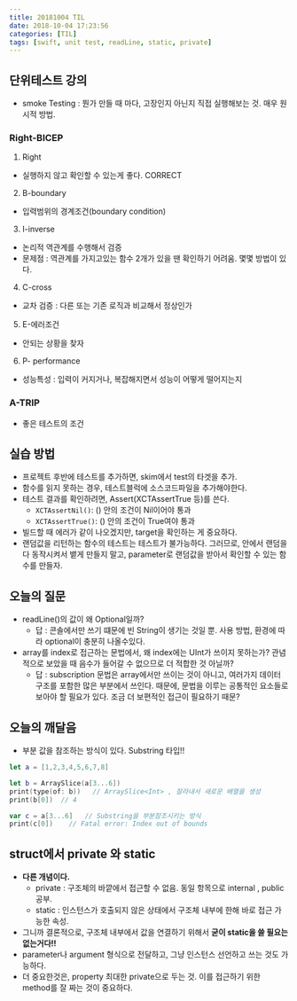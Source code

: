 ```yaml
---
title: 20181004 TIL
date: 2018-10-04 17:23:56
categories: [TIL]
tags: [swift, unit test, readLine, static, private]
---
```


## 단위테스트 강의
- smoke Testing : 뭔가 만들 때 마다, 고장인지 아닌지 직접 실행해보는 것. 매우 원시적 방법.

### Right-BICEP

1. Right
  - 실행하지 않고 확인할 수 있는게 좋다. CORRECT

2. B-boundary
  - 입력범위의 경계조건(boundary condition)
3. I-inverse
  - 논리적 역관계를 수행해서 검증
  - 문제점 : 역관계를 가지고있는 함수 2개가 있을 땐 확인하기 어려움. 몇몇 방법이 있다.
4. C-cross
  - 교차 검증 : 다른 또는 기존 로직과 비교해서 정상인가

5. E-에러조건
  - 안되는 상황을 찾자

6. P- performance
  - 성능특성 : 입력이 커지거나, 복잡해지면서 성능이 어떻게 떨어지는지

### A-TRIP
- 좋은 테스트의 조건

## 실습 방법
- 프로젝트 후반에 테스트를 추가하면, skim에서 test의 타겟을 추가.
- 함수를 읽지 못하는 경우, 테스트블럭에 소스코드파일을 추가해야한다.
- 테스트 결과를 확인하려면, Assert(XCTAssertTrue 등)를 쓴다.
  - `XCTAssertNil()`:  () 안의 조건이 Nil이어야 통과
  - `XCTAssertTrue()`: () 안의 조건이 True여야 통과
- 빌드할 때 에러가 같이 나오겠지만, target을 확인하는 게 중요하다.
- 랜덤값을 리턴하는 함수의 테스트는 테스트가 불가능하다. 그러므로, 안에서 랜덤을 다 동작시켜서 뱉게 만들지 말고, parameter로 랜덤값을 받아서 확인할 수 있는 함수를 만들자.

## 오늘의 질문
- readLine()의 값이 왜 Optional일까?
  - 답 : 콘솔에서만 쓰기 떄문에 빈 String이 생기는 것일 뿐. 사용 방법, 환경에 따라 optional이 충분히 나올수있다.
- array를 index로 접근하는 문법에서, 왜 index에는 UInt가 쓰이지 못하는가? 관념적으로 보았을 때 음수가 들어갈 수 없으므로 더 적합한 것 아닐까?
  - 답 : subscription 문법은 array에서만 쓰이는 것이 아니고, 여러가지 데이터 구조를 포함한 많은 부분에서 쓰인다. 때문에, 문법을 이루는 공통적인 요소들로 보아야 할 필요가 있다. 조금 더 보편적인 접근이 필요하기 때문?

## 오늘의 깨달음
- 부분 값을 참조하는 방식이 있다. Substring 타입!!
```swift
let a = [1,2,3,4,5,6,7,8]

let b = ArraySlice(a[3...6])
print(type(of: b))   // ArraySlice<Int> , 잘라내서 새로운 배열을 생성
print(b[0])  // 4

var c = a[3...6]   // Substring을 부분참조시키는 방식
print(c[0])    // Fatal error: Index out of bounds
```

## struct에서 private 와 static
- **다른 개념이다.**
  - private : 구조체의 바깥에서 접근할 수 없음. 동일 항목으로 internal , public 공부.
  - static : 인스턴스가 호출되지 않은 상태에서 구조체 내부에 한해 바로 접근 가능한 속성.
- 그니까 결론적으로, 구조체 내부에서 값을 연결하기 위해서 **굳이 static을 쓸 필요는 없는거다!!**
- parameter나 argument 형식으로 전달하고, 그냥 인스턴스 선언하고 쓰는 것도 가능하다.
- 더 중요한것은, property 최대한 private으로 두는 것. 이를 접근하기 위한 method를 잘 짜는 것이 중요하다.
